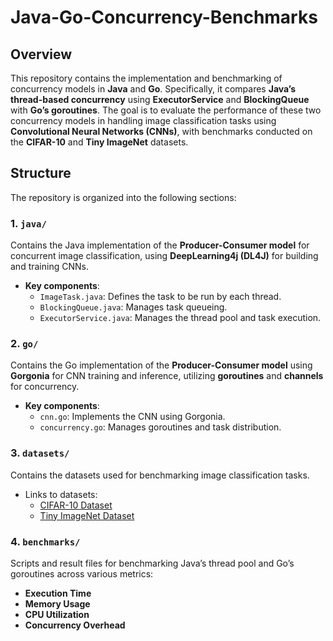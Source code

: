 # Java-Go-Concurrency-Benchmarks

## Overview
This repository contains the implementation and benchmarking of concurrency models in **Java** and **Go**. Specifically, it compares **Java’s thread-based concurrency** using **ExecutorService** and **BlockingQueue** with **Go’s goroutines**. The goal is to evaluate the performance of these two concurrency models in handling image classification tasks using **Convolutional Neural Networks (CNNs)**, with benchmarks conducted on the **CIFAR-10** and **Tiny ImageNet** datasets.

## Structure
The repository is organized into the following sections:

### 1. `java/`
Contains the Java implementation of the **Producer-Consumer model** for concurrent image classification, using **DeepLearning4j (DL4J)** for building and training CNNs.
- **Key components**:
  - `ImageTask.java`: Defines the task to be run by each thread.
  - `BlockingQueue.java`: Manages task queueing.
  - `ExecutorService.java`: Manages the thread pool and task execution.
  
### 2. `go/`
Contains the Go implementation of the **Producer-Consumer model** using **Gorgonia** for CNN training and inference, utilizing **goroutines** and **channels** for concurrency.
- **Key components**:
  - `cnn.go`: Implements the CNN using Gorgonia.
  - `concurrency.go`: Manages goroutines and task distribution.
  
### 3. `datasets/`
Contains the datasets used for benchmarking image classification tasks.
- Links to datasets:
  - [CIFAR-10 Dataset](https://www.cs.toronto.edu/~kriz/cifar.html)
  - [Tiny ImageNet Dataset](https://www.kaggle.com/datasets/akash2sharma/tiny-imagenet)

### 4. `benchmarks/`
Scripts and result files for benchmarking Java’s thread pool and Go’s goroutines across various metrics:
- **Execution Time**
- **Memory Usage**
- **CPU Utilization**
- **Concurrency Overhead**

